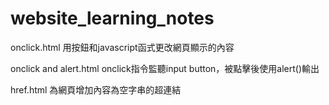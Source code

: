 # website_learning_notes


onclick.html 用按鈕和javascript函式更改網頁顯示的內容

onclick and alert.html onclick指令監聽input button，被點擊後使用alert()輸出

href.html 為網頁增加內容為空字串的超連結
